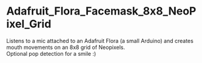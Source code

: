 # Adafruit_Flora_Facemask_8x8_NeoPixel_Grid
Listens to a mic attached to an Adafruit Flora (a small Arduino) and creates mouth movements on an 8x8 grid of Neopixels.  
Optional pop detection for a smile :)
